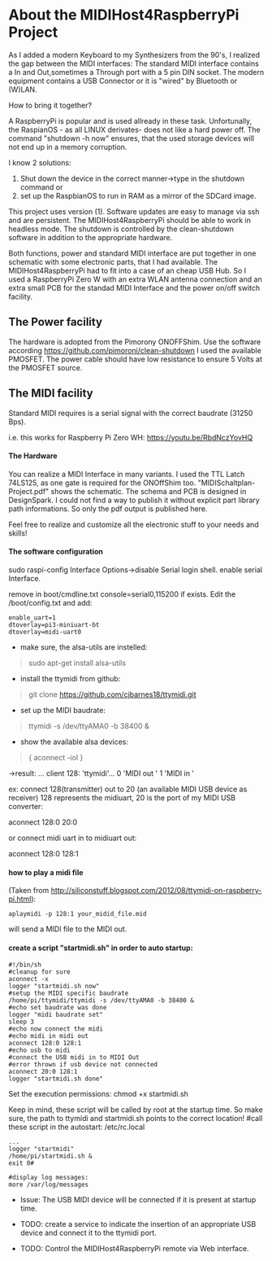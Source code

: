 
# About the MIDIHost4RaspberryPi Project
As I added a modern Keyboard to my Synthesizers from the 90's, I realized the gap between the MIDI interfaces: The standard MIDI interface contains a In and Out,sometimes a Through port with a 5 pin DIN socket. The modern equipment contains a USB Connector or it is "wired" by Bluetooth or (W)LAN. 

How to bring it together? 

A RaspberryPi is popular and is used allready in these task. Unfortunally, the RaspianOS - as all LINUX derivates- does not like a hard power off. The command "shutdown -h now" ensures, that the used storage devices will not end up in a memory corruption. 

I know 2 solutions:
1. Shut down the device in the correct manner->type in the shutdown command or 
2. set up the RaspbianOS to run in RAM as a mirror of the SDCard image.

This project uses version (1). Software updates are easy to manage via ssh and are persistent. The MIDIHost4RaspberryPi should be able to work in headless mode. The shutdown is controlled by the clean-shutdown software in addition to the appropriate hardware. 

Both functions, power and standard MIDI interface are put together in one schematic with some electronic parts, that I had available. The MIDIHost4RaspberryPi had to fit into a case of an cheap USB Hub. So I used a RaspberryPi Zero W with an extra WLAN antenna connection and an extra small PCB for the standad MIDI Interface and the power on/off switch facility.


## The Power facility
 The hardware is adopted from the Pimorony ONOFFShim. Use the software according https://github.com/pimoroni/clean-shutdown
 I used the available PMOSFET. The power cable should have low resistance to ensure 5 Volts at the PMOSFET source. 

## The MIDI facility
Standard MIDI requires is a serial signal with the correct baudrate (31250 Bps).

i.e. this works for Raspberry Pi Zero WH:
https://youtu.be/RbdNczYovHQ
#### The Hardware
You can realize a MIDI Interface in many variants. I used the TTL Latch 74LS125, as one gate is required for the ONOffShim too. "MIDISchaltplan-Project.pdf" shows the schematic. 
The schema and PCB is designed in DesignSpark. I could not find a way to publish it without explicit part library path informations. So only the pdf output is published here.

Feel free to realize and customize all the electronic stuff to your needs and skills!

#### The software configuration

sudo raspi-config
Interface Options->disable Serial login shell. enable serial Interface. 

remove in boot/cmdline.txt console=serial0,115200 if exists.
Edit the /boot/config.txt and add:

	enable_uart=1
	dtoverlay=pi3-miniuart-bt
	dtoverlay=midi-uart0


- make sure, the alsa-utils are instelled:
> sudo apt-get install alsa-utils

- install the ttymidi from github:
> git clone https://github.com/cjbarnes18/ttymidi.git

- set up the MIDI baudrate:
> ttymidi -s /dev/ttyAMA0 -b 38400 &

- show the available alsa devices:
> { aconnect -iol }

->result:
...
client 128: 'ttymidi'...
	0 'MIDI out  '
	1 'MIDI in  '

ex: connect 128(transmitter) out to 20 (an available MIDI USB device as receiver)
128 represents the midiuart, 20 is the port of my MIDI USB converter:

aconnect 128:0 20:0

or connect midi uart in to midiuart out:

aconnect 128:0 128:1

#### how to play a midi file
(Taken from http://siliconstuff.blogspot.com/2012/08/ttymidi-on-raspberry-pi.html):

	aplaymidi -p 128:1 your_midid_file.mid 

will send a MIDI file to the MIDI out.

#### create a script "startmidi.sh" in order to auto startup:

	#!/bin/sh
	#cleanup for sure
	aconnect -x
	logger "startmidi.sh now"
	#setup the MIDI specific baudrate
	/home/pi/ttymidi/ttymidi -s /dev/ttyAMA0 -b 38400 &
	#echo set baudrate was done
	logger "midi baudrate set"
	sleep 3
	#echo now connect the midi
	#echo midi in midi out
	aconnect 128:0 128:1
	#echo usb to midi
	#connect the USB midi in to MIDI Out
	#error thrown if usb device not connected
	aconnect 20:0 128:1
	logger "startmidi.sh done"

Set the execution permissions:
	chmod +x startmidi.sh

Keep in mind, these script will be called by root at the startup time. So make sure, the path to ttymidi and startmidi.sh points to the correct location!
#call these script in the autostart:
/etc/rc.local

	...
	logger "startmidi"
	/home/pi/startmidi.sh &
	exit 0#

	#display log messages:
	more /var/log/messages

- Issue: The USB MIDI device will be connected if it is present at startup time.

- TODO: create a service to indicate the insertion of an appropriate USB device and connect it to the ttymidi port.
- TODO: Control the MIDIHost4RaspberryPi remote via Web interface.
